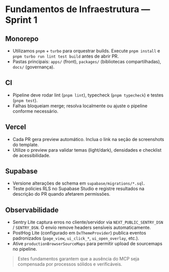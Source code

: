 # Fundamentos de Infraestrutura — Sprint 1

## Monorepo
- Utilizamos `pnpm` + `turbo` para orquestrar builds. Execute `pnpm install` e `pnpm turbo run lint test build` antes de abrir PR.
- Pastas principais: `apps/` (front), `packages/` (bibliotecas compartilhadas), `docs/` (governança).

## CI
- Pipeline deve rodar lint (`pnpm lint`), typecheck (`pnpm typecheck`) e testes (`pnpm test`).
- Falhas bloqueiam merge; resolva localmente ou ajuste o pipeline conforme necessário.

## Vercel
- Cada PR gera preview automático. Inclua o link na seção de screenshots do template.
- Utilize o preview para validar temas (light/dark), densidades e checklist de acessibilidade.

## Supabase
- Versione alterações de schema em `supabase/migrations/*.sql`.
- Teste policies RLS no Supabase Studio e registre resultados na descrição do PR quando afetarem permissões.

## Observabilidade
- Sentry Lite captura erros no cliente/servidor via `NEXT_PUBLIC_SENTRY_DSN` / `SENTRY_DSN`. O envio remove headers sensíveis automaticamente.
- PostHog Lite (configurado em `DxThemeProvider`) publica eventos padronizados (`page_view`, `ui_click_*`, `ui_open_overlay`, etc.).
- Ative `productionBrowserSourceMaps` para permitir upload de sourcemaps no pipeline.

> Estes fundamentos garantem que a ausência do MCP seja compensada por processos sólidos e verificáveis.
